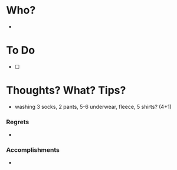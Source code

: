 # Who?
- 

# To Do
- [ ] 

# Thoughts? What? Tips?
- washing 3 socks, 2 pants, 5-6 underwear, fleece, 5 shirts? (4+1)

### Regrets
- 

### Accomplishments
- 
